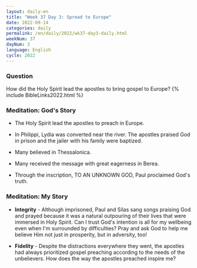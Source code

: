 ```yaml
---
layout: daily-en
title: "Week 37 Day 3: Spread to Europe"
date: 2022-09-14
categories: daily
permalink: /en/daily/2022/wk37-day3-daily.html
weekNum: 37
dayNum: 3
language: English
cycle: 2022
---
```


### Question     
How did the Holy Spirit lead the apostles to bring gospel to Europe?
{% include BibleLinks2022.html %} 

### Meditation: God's Story   
+ The Holy Spirit lead the apostles to preach in Europe. 

+ In Philippi, Lydia was converted near the river. The apostles praised God in prison and the jailer with his family were baptized. 

+ Many believed in Thessalonica. 

+ Many received the message with great eagerness in Berea. 

+ Through the inscription, TO AN UNKNOWN GOD, Paul proclaimed God's truth. 

### Meditation: My Story   
+ **Integrity** - Although imprisoned, Paul and Silas sang songs praising God and prayed because it was a natural outpouring of their lives that were immersed in Holy Spirit. Can I trust God's intention is all for my wellbeing even when I'm surrounded by difficulties? Pray and ask God to help me believe Him not just in prosperity, but in adversity, too! 

+ **Fidelity** - Despite the distractions everywhere they went, the apostles had always prioritized gospel preaching according to the needs of the unbelievers. How does the way the apostles preached inspire me? 
